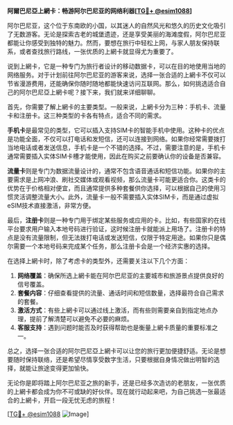 **阿爾巴尼亞上網卡：畅游阿尔巴尼亚的网络利器[[TG💪+ @esim1088](https://t.me/s/esim1088)]**

阿尔巴尼亚，这个位于东南欧的小国，以其迷人的自然风光和悠久的历史文化吸引了无数游客。无论是探索古老的城堡遗迹，还是享受美丽的海滩度假，阿尔巴尼亚都能让你感受到独特的魅力。然而，要想在旅行中轻松上网，与家人朋友保持联系，或者查找旅行路线，一张优质的上網卡就显得尤为重要了。

说到上網卡，它是一种专门为旅行者设计的移动数据卡，可以在目的地使用当地的网络服务。对于计划前往阿尔巴尼亚的游客来说，选择一张合适的上網卡不仅可以节省漫游费用，还能确保你随时随地都能快速访问互联网。那么，如何挑选适合自己的阿尔巴尼亞上網卡呢？接下来，我们就来详细聊聊。

首先，你需要了解上網卡的主要类型。一般来说，上網卡分为三种：手机卡、流量卡和注册卡。这三种类型的卡各有特点，适合不同的需求。

**手机卡**是最常见的类型，它可以插入支持SIM卡的智能手机中使用。这种卡的优点是功能全面，不仅可以打电话和发短信，还可以连接到网络。如果你经常需要拨打当地电话或者发送信息，手机卡是一个不错的选择。不过，需要注意的是，手机卡通常需要插入实体SIM卡槽才能使用，因此在购买之前要确认你的设备是否兼容。

**流量卡**则是专门为数据流量设计的，通常不包含语音通话和短信功能。如果你的主要需求是上网冲浪、刷社交媒体或观看视频，那么流量卡可能更适合你。这类卡的优势在于价格相对便宜，而且通常提供多种套餐供你选择，可以根据自己的使用习惯灵活调整流量大小。此外，流量卡一般不需要插入实体SIM卡，而是通过虚拟eSIM技术直接激活，非常方便。

最后，**注册卡**则是一种专门用于绑定某些服务或应用的卡。比如，有些国家的在线平台要求用户输入本地号码进行验证，这时候注册卡就能派上用场了。注册卡的特点是没有流量限制，但无法拨打电话或发送短信，仅限于特定用途。如果你只是偶尔需要一个本地号码来完成某个任务，那么注册卡会是一个经济实惠的选择。

在选择上網卡时，除了考虑卡的类型外，还需要关注以下几个方面：

1. **网络覆盖**：确保所选上網卡能在阿尔巴尼亚的主要城市和旅游景点提供良好的信号覆盖。
2. **套餐内容**：仔细查看提供的流量、通话时间和短信数量，选择最符合自己需求的套餐。
3. **激活方式**：有些上網卡可以通过线上激活，而有些则需要亲自到指定地点办理，提前了解清楚可以避免不必要的麻烦。
4. **客服支持**：遇到问题时能否及时获得帮助也是衡量上網卡质量的重要标准之一。

总之，选择一张合适的阿尔巴尼亞上網卡可以让您的旅行更加便捷舒适。无论是想要随时保持联络，还是希望尽情享受数字生活，只要根据自身情况做出明智的选择，就能让旅途变得更加愉快。

无论你是即将踏上阿尔巴尼亚之旅的新手，还是已经多次造访的老朋友，一张优质的上網卡都会成为你不可或缺的好伙伴。现在就行动起来吧，为自己挑选一张最适合的上網卡，开启一段无忧无虑的旅程！

[[TG💪+ @esim1088](https://t.me/s/esim1088) ![Image](https://i.postimg.cc/4NQfJmqS/Snipaste-2025-05-13-00-14-12.png)]